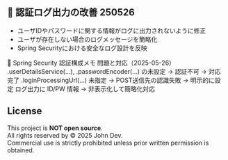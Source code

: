 ## 🔐 認証ログ出力の改善 250526
- ユーザIDやパスワードに関する情報がログに出力されないように修正
- ユーザが存在しない場合のログメッセージを簡略化
- Spring Securityにおける安全なログ設計を反映

🔐 Spring Security 認証構成メモ
問題と対応（2025-05-26）
.userDetailsService(...), .passwordEncoder(...) の未設定 → 認証不可 → 対応完了
.loginProcessingUrl(...) 未指定 → POST送信先の認識失敗 → 明示的に設定
 ログ出力に ID/PW 情報 → 非表示化して簡略化対応
 
 
 ## License

This project is **NOT open source**.  
All rights reserved by © 2025 John Dev.  
Commercial use is strictly prohibited unless prior written permission is obtained.